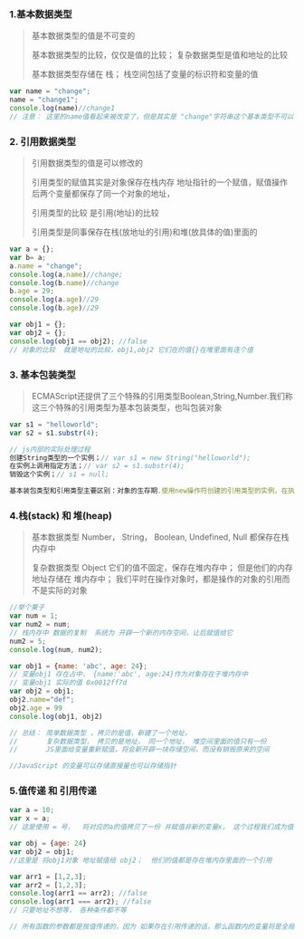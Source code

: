 ### 1.基本数据类型

> 基本数据类型的值是不可变的
>
> 基本数据类型的比较，仅仅是值的比较； 复杂数据类型是值和地址的比较
>
> 基本数据类型存储在 栈； 栈空间包括了变量的标识符和变量的值

```javascript
var name = "change";
name = "change1";
console.log(name)//change1
// 注意： 这里的name值看起来被改变了，但是其实是 "change"字符串这个基本类型不可以改变，name只是一个指针，指针的指向可以改变，所以name="change1"， 这里的解释是name指向了"change1".  注意一点name是一个变量，可以改变， "change"字符串不可改变
```



### 2. 引用数据类型

> 引用数据类型的值是可以修改的
>
> 引用类型的赋值其实是对象保存在栈内存 地址指针的一个赋值，赋值操作后两个变量都保存了同一个对象的地址，
>
> 引用类型的比较 是引用(地址)的比较
>
> 引用类型是同事保存在栈(放地址的引用)和堆(放具体的值)里面的



```javascript
var a = {};
var b= a;
a.name = "change";
console.log(a.name)//change;
console.log(b.name)//change
b.age = 29;
console.log(a.age)//29
console.log(b.age)//29

var obj1 = {};
var obj2 = {};
console.log(obj1 == obj2); //false
// 对象的比较  就是地址的比较，obj1,obj2 它们在的值{}在堆里面有连个值
```



### 3. 基本包装类型

> ECMAScript还提供了三个特殊的引用类型Boolean,String,Number.我们称这三个特殊的引用类型为基本包装类型，也叫包装对象

```javascript
var s1 = "helloworld";
var s2 = s1.substr(4);

// js内部的实际处理过程
创建String类型的一个实例；// var s1 = new String("helloworld");
在实例上调用指定方法；// var s2 = s1.substr(4);
销毁这个实例；// s1 = null;

基本装包类型和引用类型主要区别：对象的生存期.使用new操作符创建的引用类型的实例，在执行流离开当前作用域之前都是一直保存在内存中.而自动创建的基本包装类型的对象，则只存在于一行代码的执行瞬间，然后立即被销毁
```





### 4.栈(stack)  和  堆(heap)

> 基本数据类型 Number， String， Boolean, Undefined, Null 都保存在栈内存中
>
> 复杂数据类型 Object   它们的值不固定，保存在堆内存中； 但是他们的内存地址存储在 堆内存中； 我们平时在操作对象时，都是操作的对象的引用而不是实际的对象

```javascript
//举个栗子
var num = 1;
var num2 = num;
// 栈内存中 数据的复制  系统为 开辟一个新的内存空间，让后赋值给它
num2 = 5;
console.log(num, num2);

var obj1 = {name: 'abc', age: 24};
// 变量obj1 存在占中， {name:'abc', age:24}作为对象存在于堆内存中
// 变量obj1 实际的值 0x0012ff7d
var obj2 = obj1;
obj2.name="def";
obj2.age = 99
console.log(obj1, obj2)

// 总结： 简单数据类型 ，拷贝的是值，新建了一个地址，
//       复杂数据类型， 拷贝的是地址， 同一个地址， 堆空间里面的值只有一份
//       JS里面给变量重新赋值，将会新开辟一块存储空间，而没有销毁原来的空间

//JavaScript 的变量可以存储直接量也可以存储指针
```



### 5.值传递 和 引用传递

```javascript
var a = 10;
var x = a;
// 这是使用 = 号，  将对应的a的值拷贝了一份 并赋值非新的变量x， 这个过程我们成为值传递

var obj = {age: 24}
var obj2 = obj1;
//这里是 将obj1对象 地址赋值给 obj2；  他们的值都是存在堆内存里面的一个引用

var arr1 = [1,2,3];
var arr2 = [1,2,3];
console.log(arr1 == arr2); //false
console.log(arr1 === arr2); //false
// 只要地址不想等， 各种条件都不等

// 所有函数的参数都是按值传递的，因为 如果存在引用传递的话，那么函数内的变量将是全局变量，在外部也可以访问。但这明显是不可能的。
```

